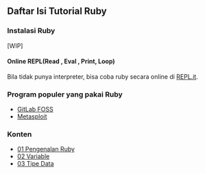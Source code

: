 ## Daftar Isi Tutorial Ruby

### Instalasi Ruby

[WIP]

#### Online REPL(Read , Eval , Print, Loop)

Bila tidak punya interpreter, bisa coba ruby secara online di [REPL.it](https://repl.it/languages/ruby).

###  Program populer yang pakai Ruby

- [GitLab FOSS](https://gitlab.com/gitlab-org/gitlab-foss/)
- [Metasploit](https://github.com/rapid7/metasploit-framework)

### Konten

- [01 Pengenalan Ruby](./[01]-pengenalan_ruby.md)
- [02 Variable](./[02]-variable.md)
- [03 Tipe Data](./[03]-tipe_data.md)
